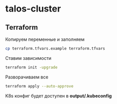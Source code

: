 # talos-cluster

## Terraform
Копируем переменные и заполняем
```bash
cp terraform.tfvars.example terraform.tfvars
```

Ставим зависимости
```bash
terraform init -upgrade        
```

Разворачиваем все
```bash
terraform apply --auto-approve
```

K8s конфиг будет доступен в **output/.kubeconfig**
